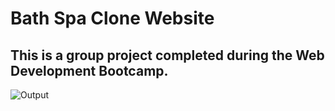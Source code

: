 # Bath Spa Clone Website
## This is a group project completed during the Web Development Bootcamp.
![Output]()
